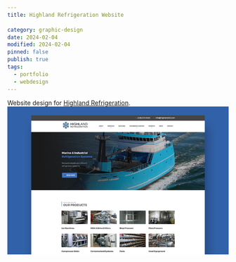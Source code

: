 ```yaml
---
title: Highland Refrigeration Website

category: graphic-design
date: 2024-02-04
modified: 2024-02-04
pinned: false
publish: true
tags:
  - portfolio
  - webdesign
---
```

Website design for [Highland Refrigeration](https://highlandref.com).
![image](/assets/highland-refrigeration-website.jpg)
